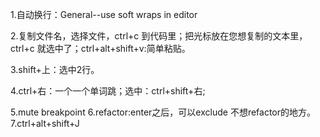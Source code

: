 1.自动换行：General--use soft wraps in editor

2.复制文件名，选择文件，ctrl+c 到代码里；把光标放在您想复制的文本里，ctrl+c 就选中了；ctrl+alt+shift+v:简单粘贴。

3.shift+上：选中2行。

4.ctrl+右：一个一个单词跳；选中：ctrl+shift+右;

5.mute breakpoint
6.refactor:enter之后，可以exclude 不想refactor的地方。
7.ctrl+alt+shift+J